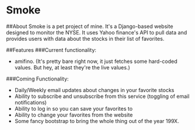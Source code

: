 # Smoke
##About
Smoke is a pet project of mine. It's a Django-based website designed to monitor the NYSE. It uses Yahoo finance's API to pull data and provides users with data about the stocks in their list of favorites.

##Features
###Current functionality:
- amifino. (It's pretty bare right now, it just fetches some hard-coded values. But hey, at least they're the live values.)

###Coming Functionality:
- Daily/Weekly email updates about changes in your favorite stocks
- Ability to subscribe and unsubscribe from this service (toggling of email notifications)
- Ability to log in so you can save your favorites to
- Ability to change your favorites from the website
- Some fancy bootstrap to bring the whole thing out of the year 199X.

